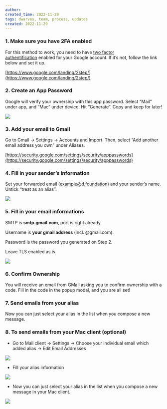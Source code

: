 ```yaml
---
author: 
created_time: 2022-11-29
tags: dwarves, team, process, updates
created: 2022-11-29
---
```


### 1. **Make sure you have 2FA enabled**

For this method to work, you need to have [two factor authentification](https://www.google.com/landing/2step/) enabled for your Google account. If it’s not, follow the link below and set it up.

[https://www.google.com/landing/2step/](https://www.google.com/landing/2step/)


### 2. **Create an App Password**

Google will verify your ownership with this app password. Select “Mail” under app, and “Mac” under device. Hit “Generate”. Copy and keep for later!

![](https://improvmx.com/wp-content/themes/improvmx/img/app-password-google.gif)


### 3. **Add your email to Gmail**

Go to Gmail -> Settings -> Accounts and Import. Then, select “Add another email address you own” under Aliases.

[https://security.google.com/settings/security/apppasswords](https://security.google.com/settings/security/apppasswords)


### 4. **Fill in your sender’s information**

Set your forwarded email (example@d.foundation) and your sender’s name. Untick “treat as an alias”.

![](https://improvmx.com/wp-content/themes/improvmx/img/smtp-sender-info-gmail.gif)


### 5. **Fill in your email informations**

SMTP is **smtp.gmail.com**, port is right already. 

Username is **your gmail address** (incl. @gmail.com). 

Password is the password you generated on Step 2. 

Leave TLS enabled as is

![](https://improvmx.com/wp-content/themes/improvmx/img/smtp-gmail.gif)


### 6. **Confirm Ownership**

You will receive an email from GMail asking you to confirm ownership with a code. Fill in the code in the popup modal, and you are all set!

### 7. **Send emails from your alias**

Now you can just select your alias in the list when you compose a new message.


### 8. **To send emails from your Mac client (optional)**

* Go to Mail client -> Settings -> Choose your individual email which added alias -> Edit Email Addresses

![](https://s3.us-west-2.amazonaws.com/secure.notion-static.com/6587c635-f994-4486-bf34-e6e0c5b2e659/Untitled.png?X-Amz-Algorithm=AWS4-HMAC-SHA256&X-Amz-Content-Sha256=UNSIGNED-PAYLOAD&X-Amz-Credential=AKIAT73L2G45EIPT3X45%2F20231031%2Fus-west-2%2Fs3%2Faws4_request&X-Amz-Date=20231031T202207Z&X-Amz-Expires=3600&X-Amz-Signature=734bea29c96b1eada7d110edc7d83497f2cf2c31abd9378e77b84632df774dcc&X-Amz-SignedHeaders=host&x-id=GetObject)

* Fill your alias information

![](https://s3.us-west-2.amazonaws.com/secure.notion-static.com/ee94e766-1fb2-438a-bff4-9c99b9181ad9/Untitled.png?X-Amz-Algorithm=AWS4-HMAC-SHA256&X-Amz-Content-Sha256=UNSIGNED-PAYLOAD&X-Amz-Credential=AKIAT73L2G45EIPT3X45%2F20231031%2Fus-west-2%2Fs3%2Faws4_request&X-Amz-Date=20231031T202207Z&X-Amz-Expires=3600&X-Amz-Signature=e03b51a19c1a62fd9013e673d2e9c6d8f617e0f03a3453bbcb55f1926b73faae&X-Amz-SignedHeaders=host&x-id=GetObject)

* Now you can just select your alias in the list when you compose a new message in your Mac client.

![](https://s3.us-west-2.amazonaws.com/secure.notion-static.com/ed6c500f-251d-4838-a5a9-77db8c195ff0/Untitled.png?X-Amz-Algorithm=AWS4-HMAC-SHA256&X-Amz-Content-Sha256=UNSIGNED-PAYLOAD&X-Amz-Credential=AKIAT73L2G45EIPT3X45%2F20231031%2Fus-west-2%2Fs3%2Faws4_request&X-Amz-Date=20231031T202207Z&X-Amz-Expires=3600&X-Amz-Signature=b3787f16b539a885813e34f7e71e3f6ab1ad1e457619e6dcee283000ba0437db&X-Amz-SignedHeaders=host&x-id=GetObject)


